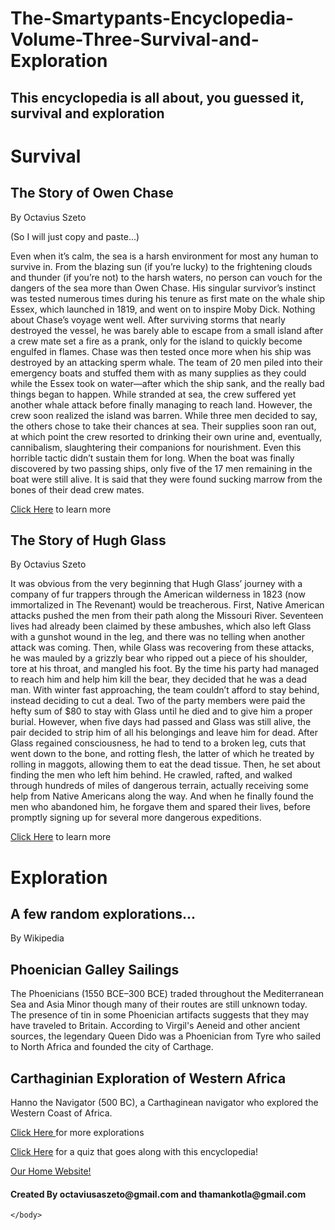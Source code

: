 # The-Smartypants-Encyclopedia-Volume-Three-Survival-and-Exploration
## This encyclopedia is all about, you guessed it, survival and exploration
<html>
    <head>
        <meta charset="utf-8">
        <title>The Smartypants Encyclopedia Volume Three - Survival and Exploration</title>
    </head>
    <body>
    <h1>Survival</h1>
    <h2>The Story of Owen Chase</h2>
        <p>By Octavius Szeto</p>
    <p>(So I will just copy and paste...)</p>
    <p>Even when it’s calm, the sea is a harsh environment for most any human to survive in. From the blazing sun (if you’re lucky) to the frightening clouds and thunder (if you’re not) to the harsh waters, no person can vouch for the dangers of the sea more than Owen Chase. His singular survivor’s instinct was tested numerous times during his tenure as first mate on the whale ship Essex, which launched in 1819, and went on to inspire Moby Dick.
Nothing about Chase’s voyage went well. After surviving storms that nearly destroyed the vessel, he was barely able to escape from a small island after a crew mate set a fire as a prank, only for the island to quickly become engulfed in flames. Chase was then tested once more when his ship was destroyed by an attacking sperm whale. The team of 20 men piled into their emergency boats and stuffed them with as many supplies as they could while the Essex took on water—after which the ship sank, and the really bad things began to happen.
While stranded at sea, the crew suffered yet another whale attack before finally managing to reach land. However, the crew soon realized the island was barren. While three men decided to say, the others chose to take their chances at sea. Their supplies soon ran out, at which point the crew resorted to drinking their own urine and, eventually, cannibalism, slaughtering their companions for nourishment.
Even this horrible tactic didn’t sustain them for long. When the boat was finally discovered by two passing ships, only five of the 17 men remaining in the boat were still alive. It is said that they were found sucking marrow from the bones of their dead crew mates.</p>
<p><a href="https://en.wikipedia.org/wiki/Owen_Chase">Click Here</a> to learn more</p>
        <h2>The Story of Hugh Glass</h2>
        <p>By Octavius Szeto</p>
        <p>It was obvious from the very beginning that Hugh Glass’ journey with a company of fur trappers through the American wilderness in 1823 (now immortalized in The Revenant) would be treacherous. First, Native American attacks pushed the men from their path along the Missouri River. Seventeen lives had already been claimed by these ambushes, which also left Glass with a gunshot wound in the leg, and there was no telling when another attack was coming.
Then, while Glass was recovering from these attacks, he was mauled by a grizzly bear who ripped out a piece of his shoulder, tore at his throat, and mangled his foot. By the time his party had managed to reach him and help him kill the bear, they decided that he was a dead man.
With winter fast approaching, the team couldn’t afford to stay behind, instead deciding to cut a deal. Two of the party members were paid the hefty sum of $80 to stay with Glass until he died and to give him a proper burial. However, when five days had passed and Glass was still alive, the pair decided to strip him of all his belongings and leave him for dead.
After Glass regained consciousness, he had to tend to a broken leg, cuts that went down to the bone, and rotting flesh, the latter of which he treated by rolling in maggots, allowing them to eat the dead tissue. Then, he set about finding the men who left him behind.
He crawled, rafted, and walked through hundreds of miles of dangerous terrain, actually receiving some help from Native Americans along the way. And when he finally found the men who abandoned him, he forgave them and spared their lives, before promptly signing up for several more dangerous expeditions.</p>
        <p><a href="https://en.wikipedia.org/wiki/Hugh_Glass">Click Here</a> to learn more</p>
        <h1>Exploration</h1>
        <h2>A few random explorations...</h2>
        <p>By Wikipedia</p>
        <h2>Phoenician Galley Sailings</h2>
        <p>The Phoenicians (1550 BCE–300 BCE) traded throughout the Mediterranean Sea and Asia Minor though many of their routes are still unknown today. The presence of tin in some Phoenician artifacts suggests that they may have traveled to Britain. According to Virgil's Aeneid and other ancient sources, the legendary Queen Dido was a Phoenician from Tyre who sailed to North Africa and founded the city of Carthage.</p>
        <h2>Carthaginian Exploration of Western Africa</h2>
        <p>Hanno the Navigator (500 BC), a Carthaginean navigator who explored the Western Coast of Africa.</p>
        <p><a href="https://en.wikipedia.org/wiki/Exploration">Click Here </a>for more explorations</p>
         <p><a href="https://forms.gle/YNeFti93AXeYJfCaA">Click Here</a> for a quiz that goes along with this encyclopedia!</p>
        <a href="https://octaviustheking.github.io/The-Smartypants-co.-Home-Website/">Our Home Website!</a> 
        <h4>Created By octaviusaszeto@gmail.com and thamankotla@gmail.com</h4>


    </body>
</html>
